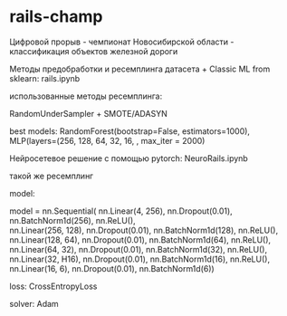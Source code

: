 # rails-champ
Цифровой прорыв - чемпионат Новосибирской области - классификация объектов железной дороги

Методы предобработки и ресемплинга датасета + Classic ML from sklearn: rails.ipynb

использованные методы ресемплинга:

RandomUnderSampler + SMOTE/ADASYN

best models: RandomForest(bootstrap=False, estimators=1000), MLP(layers=(256, 128, 64, 32, 16, , max_iter = 2000)

Нейросетевое решение с помощью pytorch: NeuroRails.ipynb

такой же ресемплинг

model:

model =  nn.Sequential(
    nn.Linear(4, 256), nn.Dropout(0.01), nn.BatchNorm1d(256), nn.ReLU(),        
    nn.Linear(256, 128), nn.Dropout(0.01), nn.BatchNorm1d(128), nn.ReLU(), 
    nn.Linear(128, 64), nn.Dropout(0.01), nn.BatchNorm1d(64), nn.ReLU(),  
    nn.Linear(64, 32), nn.Dropout(0.01), nn.BatchNorm1d(32), nn.ReLU(),  
    nn.Linear(32, H16), nn.Dropout(0.01), nn.BatchNorm1d(16), nn.ReLU(),  
    nn.Linear(16, 6), nn.Dropout(0.01), nn.BatchNorm1d(6)) 
    
loss: CrossEntropyLoss

solver: Adam
